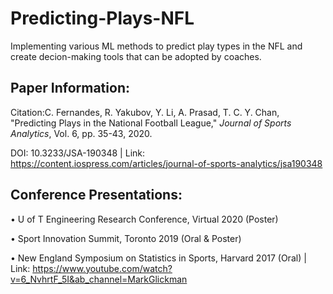 # Predicting-Plays-NFL
Implementing various ML methods to predict play types in the NFL and create decion-making tools that can be adopted by coaches.

## Paper Information: 

Citation:C. Fernandes, R. Yakubov, Y. Li, A. Prasad, T. C. Y. Chan, "Predicting Plays in the National Football League," *Journal of Sports Analytics*, Vol. 6, pp. 35-43, 2020.

DOI: 10.3233/JSA-190348 | Link: https://content.iospress.com/articles/journal-of-sports-analytics/jsa190348

## Conference Presentations:

•	U of T Engineering Research Conference, Virtual 2020 (Poster)

•	Sport Innovation Summit, Toronto 2019 (Oral & Poster)

•	New England Symposium on Statistics in Sports, Harvard 2017 (Oral) | Link: https://www.youtube.com/watch?v=6_NvhrtF_5I&ab_channel=MarkGlickman
